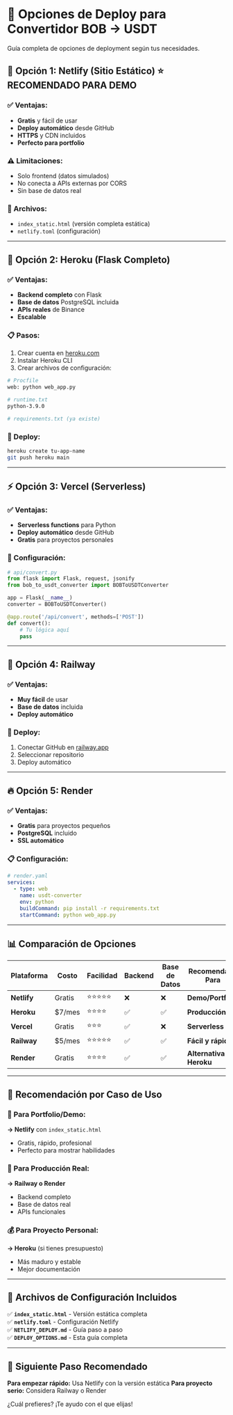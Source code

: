 # 🚀 Opciones de Deploy para Convertidor BOB → USDT

Guía completa de opciones de deployment según tus necesidades.

## 🎯 Opción 1: Netlify (Sitio Estático) ⭐ RECOMENDADO PARA DEMO

### **✅ Ventajas:**
- **Gratis** y fácil de usar
- **Deploy automático** desde GitHub
- **HTTPS** y CDN incluidos
- **Perfecto para portfolio**

### **⚠️ Limitaciones:**
- Solo frontend (datos simulados)
- No conecta a APIs externas por CORS
- Sin base de datos real

### **📁 Archivos:**
- `index_static.html` (versión completa estática)
- `netlify.toml` (configuración)

---

## 🐍 Opción 2: Heroku (Flask Completo)

### **✅ Ventajas:**
- **Backend completo** con Flask
- **Base de datos** PostgreSQL incluida
- **APIs reales** de Binance
- **Escalable**

### **📋 Pasos:**
1. Crear cuenta en [heroku.com](https://heroku.com)
2. Instalar Heroku CLI
3. Crear archivos de configuración:

```bash
# Procfile
web: python web_app.py

# runtime.txt
python-3.9.0

# requirements.txt (ya existe)
```

### **🚀 Deploy:**
```bash
heroku create tu-app-name
git push heroku main
```

---

## ⚡ Opción 3: Vercel (Serverless)

### **✅ Ventajas:**
- **Serverless functions** para Python
- **Deploy automático** desde GitHub
- **Gratis** para proyectos personales

### **📁 Configuración:**
```python
# api/convert.py
from flask import Flask, request, jsonify
from bob_to_usdt_converter import BOBToUSDTConverter

app = Flask(__name__)
converter = BOBToUSDTConverter()

@app.route('/api/convert', methods=['POST'])
def convert():
    # Tu lógica aquí
    pass
```

---

## 🌊 Opción 4: Railway

### **✅ Ventajas:**
- **Muy fácil** de usar
- **Base de datos** incluida
- **Deploy automático**

### **🚀 Deploy:**
1. Conectar GitHub en [railway.app](https://railway.app)
2. Seleccionar repositorio
3. Deploy automático

---

## 🔥 Opción 5: Render

### **✅ Ventajas:**
- **Gratis** para proyectos pequeños
- **PostgreSQL** incluido
- **SSL automático**

### **📋 Configuración:**
```yaml
# render.yaml
services:
  - type: web
    name: usdt-converter
    env: python
    buildCommand: pip install -r requirements.txt
    startCommand: python web_app.py
```

---

## 📊 Comparación de Opciones

| Plataforma | Costo | Facilidad | Backend | Base de Datos | Recomendado Para |
|------------|-------|-----------|---------|---------------|------------------|
| **Netlify** | Gratis | ⭐⭐⭐⭐⭐ | ❌ | ❌ | **Demo/Portfolio** |
| **Heroku** | $7/mes | ⭐⭐⭐⭐ | ✅ | ✅ | **Producción** |
| **Vercel** | Gratis | ⭐⭐⭐ | ✅ | ❌ | **Serverless** |
| **Railway** | $5/mes | ⭐⭐⭐⭐⭐ | ✅ | ✅ | **Fácil y rápido** |
| **Render** | Gratis | ⭐⭐⭐⭐ | ✅ | ✅ | **Alternativa Heroku** |

---

## 🎯 Recomendación por Caso de Uso

### **🎨 Para Portfolio/Demo:**
**→ Netlify** con `index_static.html`
- Gratis, rápido, profesional
- Perfecto para mostrar habilidades

### **🚀 Para Producción Real:**
**→ Railway o Render**
- Backend completo
- Base de datos real
- APIs funcionales

### **💰 Para Proyecto Personal:**
**→ Heroku** (si tienes presupuesto)
- Más maduro y estable
- Mejor documentación

---

## 🔧 Archivos de Configuración Incluidos

✅ **`index_static.html`** - Versión estática completa  
✅ **`netlify.toml`** - Configuración Netlify  
✅ **`NETLIFY_DEPLOY.md`** - Guía paso a paso  
✅ **`DEPLOY_OPTIONS.md`** - Esta guía completa  

---

## 🚀 Siguiente Paso Recomendado

**Para empezar rápido:** Usa Netlify con la versión estática
**Para proyecto serio:** Considera Railway o Render

¿Cuál prefieres? ¡Te ayudo con el que elijas!